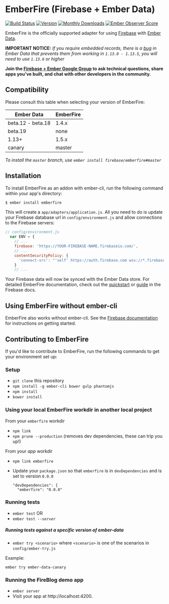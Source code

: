 # EmberFire (Firebase + Ember Data)

[![Build Status](https://travis-ci.org/firebase/emberfire.svg?branch=master)](https://travis-ci.org/firebase/emberfire)
[![Version](https://badge.fury.io/gh/firebase%2Femberfire.svg)](http://badge.fury.io/gh/firebase%2Femberfire)
[![Monthly Downloads](http://img.shields.io/npm/dm/emberfire.svg?style=flat)](https://www.npmjs.org/package/emberfire)
[![Ember Observer Score](http://emberobserver.com/badges/emberfire.svg)](http://emberobserver.com/addons/emberfire)

EmberFire is the officially supported adapter for using
[Firebase](http://www.firebase.com/?utm_medium=web&utm_source=emberfire) with
[Ember Data](https://github.com/emberjs/data).

**IMPORTANT NOTICE:** *If you require embedded records, there is a [bug](https://github.com/emberjs/data/issues/3549) in Ember Data that prevents them from working in `1.13.0 - 1.13.5`, you will need to use `1.13.6` or higher*

**Join the [Firebase + Ember Google Group](https://groups.google.com/forum/#!forum/firebase-ember)
to ask technical questions, share apps you've built, and chat with other developers in the community.**

## Compatibility

Please consult this table when selecting your version of EmberFire:

| Ember Data        | EmberFire |
| ------------------| ----------|
| beta.12 - beta.18 | 1.4.x     |
| beta.19           | none      |
| 1.13+             | 1.5.x     |
| canary            | master    |

*To install the `master` branch, use `ember install firebase/emberfire#master`*

## Installation

To install EmberFire as an addon with ember-cli, run the following command within your app's directory:

```bash
$ ember install emberfire
```

This will create a `app/adapters/application.js`. All you need to do is update your Firebase database url in `config/environment.js` and allow connections to the Firebase servers:

```js
// config/environment.js
  var ENV = {
    // ...
    firebase: 'https://YOUR-FIREBASE-NAME.firebaseio.com/',
    // ...
    contentSecurityPolicy: {
      'connect-src': "'self' https://auth.firebase.com wss://*.firebaseio.com"
    }
    // ...
```

Your Firebase data will now be synced with the Ember Data store. For detailed EmberFire documentation, check out the [quickstart](https://firebase.com/docs/web/libraries/ember/quickstart.html) or [guide](https://firebase.com/docs/web/libraries/ember/guide.html) in the Firebase docs.

## Using EmberFire without ember-cli

EmberFire also works without ember-cli. See the [Firebase documentation](https://firebase.com/docs/web/libraries/ember/guide.html#section-without-ember-cli) for instructions on getting started.

## Contributing to EmberFire

If you'd like to contribute to EmberFire, run the following commands to get your environment set up:

### Setup

* `git clone` this repository
* `npm install -g ember-cli bower gulp phantomjs`
* `npm install`
* `bower install`

### Using your local EmberFire workdir in another local project

From your `emberfire` workdir

* `npm link`
* `npm prune --production` (removes dev dependencies, these can trip you up!)

From your *app* workdir

* `npm link emberfire`
* Update your `package.json` so that `emberfire` is in `devDependencies` and is set to version `0.0.0`

  ```
  "devDependencies": {
    "emberfire": "0.0.0"
  ```

### Running tests

* `ember test` OR
* `ember test --server`

##### Running tests against a specific version of ember-data

* `ember try <scenario>` where  `<scenario>` is one of the scenarios in `config/ember-try.js`

Example:

```
ember try ember-data-canary
```

### Running the FireBlog demo app

* `ember server`
* Visit your app at http://localhost:4200.
